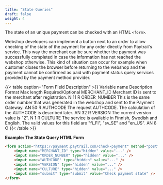 ```yaml
---
title: "State Queries"
draft: false
weight: 4
---
```


The state of an unique payment can be checked with an HTML `<form>`.

Webshop developers can implement a button next to an order to allow checking of the state of the payment for any order directly from Paytrail's service. This way the merchant can be sure whether the payment was successfully completed in case the information has not reached the webshop otherwise. This kind of situation can occur for example when customer closes the browser before returning to the webshop and the payment cannot be confirmed as paid with payment status query services provided by the payment method provider.

{{< table caption="Form Field Description" >}}
    <thead>
        <tr>
            <th>Variable name</th>
            <th>Description</th>
            <th>Format</th>
            <th>Max length</th>
            <th>Required/Optional</th>
        </tr>
    </thead>
    <tbody>
        <tr>
            <td>MERCHANT_ID</td>
            <td>Merchant ID is sent to the merchant after registration.</td>
            <td>N</td>
            <td>11</td>
            <td>R</td>
        </tr>
        <tr>
            <td>ORDER_NUMBER</td>
            <td>This is the same order number that was generated in the webshop and sent to the Payment
                Gateway.</td>
            <td>AN</td>
            <td>50</td>
            <td>R</td>
        </tr>
        <tr>
            <td>AUTHCODE</td>
            <td>The request AUTHCODE. The calculation of the AUTHCODE is described later.</td>
            <td>AN</td>
            <td>32</td>
            <td>R</td>
        </tr>
        <tr>
            <td>VERSION</td>
            <td>The current version value is "2".</td>
            <td>N</td>
            <td>1</td>
            <td>R</td>
        </tr>
        <tr>
            <td>CULTURE</td>
            <td>The service is available in Finnish, Swedish and English. The valid values for this field
                are "fi_FI", "sv_SE" and "en_US".</td>
            <td>AN</td>
            <td>8</td>
            <td>O</td>
        </tr>
    </tbody>
{{< /table >}}

**Example: The State Query HTML Form**

```html
<form action="https://payment.paytrail.com/check-payment" method="post">
    <input name="MERCHANT_ID" type="hidden" value="..." />
    <input name="ORDER_NUMBER" type="hidden" value="..." />
    <input name="AUTHCODE" type="hidden" value="..." />
    <input name="VERSION" type="hidden" value="..." />
    <input name="CULTURE" type="hidden" value="..." />
    <input name="submit" type="submit" value="Check payment state" />
</form>
```
